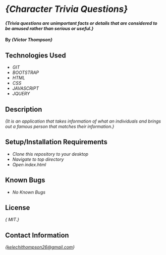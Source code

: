 # _{Character Trivia Questions}_

#### _{Trivia questions are unimportant facts or details that are considered to be amused rather than serious or useful.}_

#### By _**{Victor Thompson}**_

## Technologies Used

* _GIT_
* _BOOTSTRAP_
* _HTML_
* _CSS_
* _JAVASCRIPT_
* _JQUERY_

## Description

_{It is an application that takes information of what an individuals and brings out a famous person that matches their information.}_

## Setup/Installation Requirements

* _Clone this repository to your desktop_
* _Navigate to top directory_
* _Open index.html_
## Known Bugs

* _No Known Bugs_

## License

_{ MIT.}_

## Contact Information

_{kelechithompson26@gmail.com}_